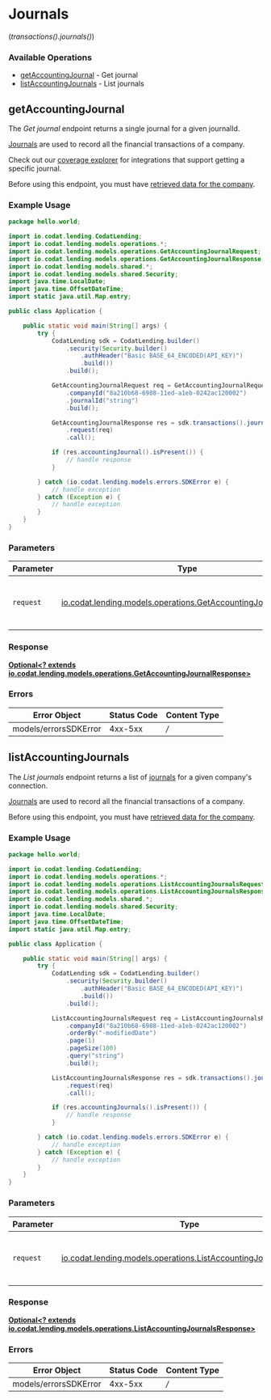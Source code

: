 # Journals
(*transactions().journals()*)

### Available Operations

* [getAccountingJournal](#getaccountingjournal) - Get journal
* [listAccountingJournals](#listaccountingjournals) - List journals

## getAccountingJournal

The *Get journal* endpoint returns a single journal for a given journalId.

[Journals](https://docs.codat.io/lending-api#/schemas/Journal) are used to record all the financial transactions of a company.

Check out our [coverage explorer](https://knowledge.codat.io/supported-features/accounting?view=tab-by-data-type&dataType=journals) for integrations that support getting a specific journal.

Before using this endpoint, you must have [retrieved data for the company](https://docs.codat.io/lending-api#/operations/refresh-company-data).


### Example Usage

```java
package hello.world;

import io.codat.lending.CodatLending;
import io.codat.lending.models.operations.*;
import io.codat.lending.models.operations.GetAccountingJournalRequest;
import io.codat.lending.models.operations.GetAccountingJournalResponse;
import io.codat.lending.models.shared.*;
import io.codat.lending.models.shared.Security;
import java.time.LocalDate;
import java.time.OffsetDateTime;
import static java.util.Map.entry;

public class Application {

    public static void main(String[] args) {
        try {
            CodatLending sdk = CodatLending.builder()
                .security(Security.builder()
                    .authHeader("Basic BASE_64_ENCODED(API_KEY)")
                    .build())
                .build();

            GetAccountingJournalRequest req = GetAccountingJournalRequest.builder()
                .companyId("8a210b68-6988-11ed-a1eb-0242ac120002")
                .journalId("string")
                .build();

            GetAccountingJournalResponse res = sdk.transactions().journals().getAccountingJournal()
                .request(req)
                .call();

            if (res.accountingJournal().isPresent()) {
                // handle response
            }

        } catch (io.codat.lending.models.errors.SDKError e) {
            // handle exception
        } catch (Exception e) {
            // handle exception
        }
    }
}
```

### Parameters

| Parameter                                                                                                                | Type                                                                                                                     | Required                                                                                                                 | Description                                                                                                              |
| ------------------------------------------------------------------------------------------------------------------------ | ------------------------------------------------------------------------------------------------------------------------ | ------------------------------------------------------------------------------------------------------------------------ | ------------------------------------------------------------------------------------------------------------------------ |
| `request`                                                                                                                | [io.codat.lending.models.operations.GetAccountingJournalRequest](../../models/operations/GetAccountingJournalRequest.md) | :heavy_check_mark:                                                                                                       | The request object to use for the request.                                                                               |


### Response

**[Optional<? extends io.codat.lending.models.operations.GetAccountingJournalResponse>](../../models/operations/GetAccountingJournalResponse.md)**
### Errors

| Error Object          | Status Code           | Content Type          |
| --------------------- | --------------------- | --------------------- |
| models/errorsSDKError | 4xx-5xx               | */*                   |

## listAccountingJournals

The *List journals* endpoint returns a list of [journals](https://docs.codat.io/lending-api#/schemas/Journal) for a given company's connection.

[Journals](https://docs.codat.io/lending-api#/schemas/Journal) are used to record all the financial transactions of a company.

Before using this endpoint, you must have [retrieved data for the company](https://docs.codat.io/lending-api#/operations/refresh-company-data).
    

### Example Usage

```java
package hello.world;

import io.codat.lending.CodatLending;
import io.codat.lending.models.operations.*;
import io.codat.lending.models.operations.ListAccountingJournalsRequest;
import io.codat.lending.models.operations.ListAccountingJournalsResponse;
import io.codat.lending.models.shared.*;
import io.codat.lending.models.shared.Security;
import java.time.LocalDate;
import java.time.OffsetDateTime;
import static java.util.Map.entry;

public class Application {

    public static void main(String[] args) {
        try {
            CodatLending sdk = CodatLending.builder()
                .security(Security.builder()
                    .authHeader("Basic BASE_64_ENCODED(API_KEY)")
                    .build())
                .build();

            ListAccountingJournalsRequest req = ListAccountingJournalsRequest.builder()
                .companyId("8a210b68-6988-11ed-a1eb-0242ac120002")
                .orderBy("-modifiedDate")
                .page(1)
                .pageSize(100)
                .query("string")
                .build();

            ListAccountingJournalsResponse res = sdk.transactions().journals().listAccountingJournals()
                .request(req)
                .call();

            if (res.accountingJournals().isPresent()) {
                // handle response
            }

        } catch (io.codat.lending.models.errors.SDKError e) {
            // handle exception
        } catch (Exception e) {
            // handle exception
        }
    }
}
```

### Parameters

| Parameter                                                                                                                    | Type                                                                                                                         | Required                                                                                                                     | Description                                                                                                                  |
| ---------------------------------------------------------------------------------------------------------------------------- | ---------------------------------------------------------------------------------------------------------------------------- | ---------------------------------------------------------------------------------------------------------------------------- | ---------------------------------------------------------------------------------------------------------------------------- |
| `request`                                                                                                                    | [io.codat.lending.models.operations.ListAccountingJournalsRequest](../../models/operations/ListAccountingJournalsRequest.md) | :heavy_check_mark:                                                                                                           | The request object to use for the request.                                                                                   |


### Response

**[Optional<? extends io.codat.lending.models.operations.ListAccountingJournalsResponse>](../../models/operations/ListAccountingJournalsResponse.md)**
### Errors

| Error Object          | Status Code           | Content Type          |
| --------------------- | --------------------- | --------------------- |
| models/errorsSDKError | 4xx-5xx               | */*                   |
